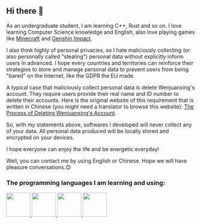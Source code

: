 ## Hi there 👋

As an undergraduate student, I am learning C++, Rust and so on. I love learning Computer Science knowledge and English, also love playing games like [Minecraft](https://www.minecraft.net) and [Genshin Impact](https://genshin.hoyoverse.com).

I also think highly of personal privacies, so I hate maliciously collecting (or also personally called "stealing") personal data without explicitly inform users in advanced. I hope every countries and territories can reinforce their strategies to store and manage personal data to prevent users from being "bared" on the Internet, like the GDPR the EU made.

A typical case that maliciously collect personal data is delete Wenjuanxing's account. They require users provide their real name and ID number to delete their accounts. Here is the original website of this requirement that is written in Chinese (you might need a translator to browse this website): [The Process of Deleting Wenjuanxing's Account](https://www.wjx.cn/help/help.aspx?helpid=413).

So, with my statements above, softwares I developed will never collect any of your data. All personal data produced will be locally stored and encrypted on your devices.

I hope everyone can enjoy the life and be energetic everyday!

Well, you can contact me by using English or Chinese. Hope we will have pleasure conversations.😊

### The programming languages I am learning and using:

<p align="left">
  <a href="https://isocpp.org" target="_blank" rel="noreferrer">
    <img src="https://cdn.jsdelivr.net/gh/devicons/devicon/icons/cplusplus/cplusplus-original.svg" width="64" height="64"/>
  </a>
  <a href="https://rust-lang.org" target="_blank" rel="noreferrer">
    <img src="https://cdn.jsdelivr.net/gh/devicons/devicon/icons/rust/rust-plain.svg" width="64" height="64"/>
  </a>
  <a href="https://java.com" target="_blank" rel="noreferrer">
    <img src="https://cdn.jsdelivr.net/gh/devicons/devicon/icons/java/java-original-wordmark.svg" width="64" height="64"/>
  </a>
  <a href="https://dotnet.microsoft.com/en-us/languages/csharp" target="_blank" rel="noreferrer">
    <img src="https://cdn.jsdelivr.net/gh/devicons/devicon/icons/csharp/csharp-original.svg" width="64" height="64"/>
  </a>
</p>
